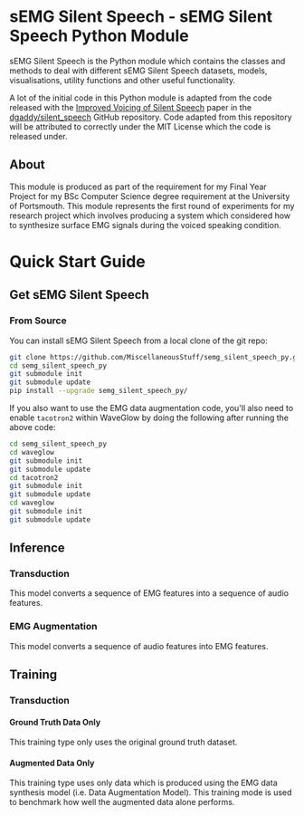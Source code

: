# sEMG Silent Speech - sEMG Silent Speech Python Module

sEMG Silent Speech is the Python module which contains the classes
and methods to deal with different sEMG Silent Speech datasets, models,
visualisations, utility functions and other useful functionality.

A lot of the initial code in this Python module is adapted from the
code released with the
[Improved Voicing of Silent Speech](https://arxiv.org/pdf/2106.01933v1.pdf)
paper in the
[dgaddy/silent_speech](https://github.com/dgaddy/silent_speech) GitHub repository.
Code adapted from this repository will be attributed to correctly under the MIT
License which the code is released under.

## About

This module is produced as part of the requirement for my Final Year
Project for my BSc Computer Science degree requirement at the
University of Portsmouth. This module represents the first round of experiments
for my research project which involves producing a system which considered
how to synthesize surface EMG signals during the voiced speaking condition.

# Quick Start Guide

## Get sEMG Silent Speech

### From Source

You can install sEMG Silent Speech from a local clone of the git repo:

```bash
git clone https://github.com/MiscellaneousStuff/semg_silent_speech_py.git
cd semg_silent_speech_py
git submodule init
git submodule update
pip install --upgrade semg_silent_speech_py/
```

If you also want to use the EMG data augmentation code, you'll also need
to enable `tacotron2` within WaveGlow by doing the following after running
the above code:

```bash
cd semg_silent_speech_py
cd waveglow
git submodule init
git submodule update
cd tacotron2
git submodule init
git submodule update
cd waveglow
git submodule init
git submodule update
```

## Inference

### Transduction

This model converts a sequence of EMG features into a sequence of audio features.

### EMG Augmentation

This model converts a sequence of audio features into EMG features.

## Training

### Transduction

#### Ground Truth Data Only

This training type only uses the original ground truth dataset.

#### Augmented Data Only

This training type uses only data which is produced using the EMG data synthesis
model (i.e. Data Augmentation Model). This training mode is used to benchmark
how well the augmented data alone performs.